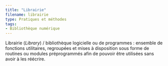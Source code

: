 ```yaml
---
title: "Librairie"
filename: librairie
type: Pratiques et méthodes
tags:
- Bibliothèque numérique
---
```


Librairie (*Library*) / bibliothèque logicielle ou de programmes : ensemble de fonctions utilitaires, regroupées et mises à disposition sous forme de routines ou modules préprogrammés afin de pouvoir être utilisées sans avoir à les réécrire.

